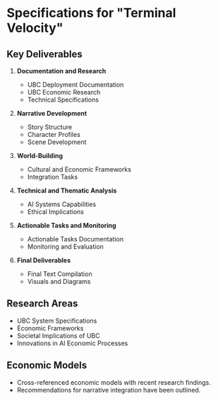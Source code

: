 # Specifications for "Terminal Velocity"

## Key Deliverables
1. **Documentation and Research**
   - UBC Deployment Documentation
   - UBC Economic Research
   - Technical Specifications

2. **Narrative Development**
   - Story Structure
   - Character Profiles
   - Scene Development

3. **World-Building**
   - Cultural and Economic Frameworks
   - Integration Tasks

4. **Technical and Thematic Analysis**
   - AI Systems Capabilities
   - Ethical Implications

5. **Actionable Tasks and Monitoring**
   - Actionable Tasks Documentation
   - Monitoring and Evaluation

6. **Final Deliverables**
   - Final Text Compilation
   - Visuals and Diagrams

## Research Areas
- UBC System Specifications
- Economic Frameworks
- Societal Implications of UBC
- Innovations in AI Economic Processes

## Economic Models
- Cross-referenced economic models with recent research findings.
- Recommendations for narrative integration have been outlined.
